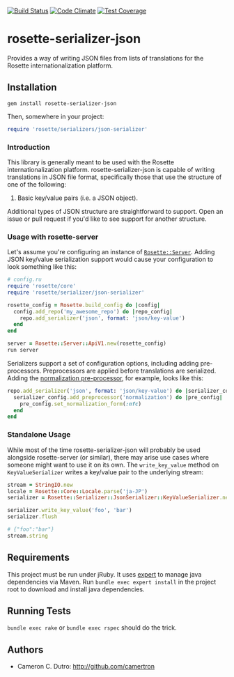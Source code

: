 [![Build Status](https://travis-ci.org/rosette-proj/rosette-serializer-json.svg)](https://travis-ci.org/rosette-proj/rosette-serializer-json) [![Code Climate](https://codeclimate.com/github/rosette-proj/rosette-serializer-json/badges/gpa.svg)](https://codeclimate.com/github/rosette-proj/rosette-serializer-json) [![Test Coverage](https://codeclimate.com/github/rosette-proj/rosette-serializer-json/badges/coverage.svg)](https://codeclimate.com/github/rosette-proj/rosette-serializer-json/coverage)

rosette-serializer-json
====================

Provides a way of writing JSON files from lists of translations for the Rosette internationalization platform.

## Installation

`gem install rosette-serializer-json`

Then, somewhere in your project:

```ruby
require 'rosette/serializers/json-serializer'
```

### Introduction

This library is generally meant to be used with the Rosette internationalization platform. rosette-serializer-json is capable of writing translations in JSON file format, specifically those that use the structure of one of the following:

1. Basic key/value pairs (i.e. a JSON object).

Additional types of JSON structure are straightforward to support. Open an issue or pull request if you'd like to see support for another structure.

### Usage with rosette-server

Let's assume you're configuring an instance of [`Rosette::Server`](https://github.com/rosette-proj/rosette-server). Adding JSON key/value serialization support would cause your configuration to look something like this:

```ruby
# config.ru
require 'rosette/core'
require 'rosette/serializer/json-serializer'

rosette_config = Rosette.build_config do |config|
  config.add_repo('my_awesome_repo') do |repo_config|
    repo.add_serializer('json', format: 'json/key-value')
  end
end

server = Rosette::Server::ApiV1.new(rosette_config)
run server
```

Serializers support a set of configuration options, including adding pre-processors. Preprocessors are applied before translations are serialized. Adding the [normalization pre-processor](https://github.com/rosette-proj/rosette-preprocessor-normalization), for example, looks like this:

```ruby
repo.add_serializer('json', format: 'json/key-value') do |serializer_config|
  serializer_config.add_preprocessor('normalization') do |pre_config|
    pre_config.set_normalization_form(:nfc)
  end
end
```

### Standalone Usage

While most of the time rosette-serializer-json will probably be used alongside rosette-server (or similar), there may arise use cases where someone might want to use it on its own. The `write_key_value` method on `KeyValueSerializer` writes a key/value pair to the underlying stream:

```ruby
stream = StringIO.new
locale = Rosette::Core::Locale.parse('ja-JP')
serializer = Rosette::Serializer::JsonSerializer::KeyValueSerializer.new(stream, locale)

serializer.write_key_value('foo', 'bar')
serializer.flush

# {"foo":"bar"}
stream.string
```

## Requirements

This project must be run under jRuby. It uses [expert](https://github.com/camertron/expert) to manage java dependencies via Maven. Run `bundle exec expert install` in the project root to download and install java dependencies.

## Running Tests

`bundle exec rake` or `bundle exec rspec` should do the trick.

## Authors

* Cameron C. Dutro: http://github.com/camertron
